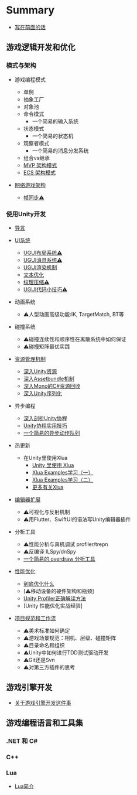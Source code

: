 # Summary

* [写在前面的话](README.md)


## 游戏逻辑开发和优化
### 模式与架构

* 游戏编程模式
  * 单例
  * 抽象工厂
  * 对象池
  * 命令模式
    * 一个简易的输入系统
  * 状态模式
    * 一个简易的状态机
  * 观察者模式
    * 一个简易的消息分发系统
  * 组合vs继承
  * [MVP 架构模式](GameLogic/Pattern/MVP.md)
  * [ECS 架构模式](GameLogic/Pattern/ECS.md)


* [网络游戏架构](GameLogic/Network/README.md)
  * [帧同步⚠](GameLogic/Network/FrameLockStepSync.md)


### 使用Unity开发

* [导言](GameLogic/Unity/README.md)


* [UI系统](GameLogic/Unity/UGUI/README.md)
  * [UGUI布局系统⚠](GameLogic/Unity/UGUI/UGUILayoutSystem.md)
  * [UGUI消息系统⚠](GameLogic/Unity/UGUI/UGUIEventSystem.md)
  * [UGUI渲染机制](GameLogic/Unity/UGUI/UGUIRenderSystem.md)
  * [文本优化](GameLogic/Unity/UGUI/UGUIOptimization_TextFont.md)
  * [纹理压缩⚠](GameLogic/Unity/UGUI/UGUIOptimization_TextureCompression.md)
  * [UGUI代码小技巧⚠](GameLogic/Unity/UGUI/UGUITipsOnHowTo.md)


* 动画系统
  * ⚠人型动画高级功能:IK, TargetMatch, BT等


* 碰撞系统
  * ⚠碰撞连续性和顺序性在离散系统中如何保证
  * ⚠碰撞矩阵最优实践

* [资源管理机制](GameLogic/Unity/Asset/README.md)
  * [深入Unity资源](GameLogic/Unity/Asset/DiveIntoUnityAsset.md)
  * [深入Assetbundle机制](GameLogic/Unity/Asset/DiveIntoAssetBundle.md)
  * [深入Mono的C\#资源回收](GameLogic/Unity/Asset/DiveIntoMonoCsharpGC.md)
  * [深入Unity序列化](GameLogic/Unity/Asset/DiveIntoUnitySerialization.md)


* 异步编程
  * [深入剖析Unity协程](GameLogic/Unity/Coroutine/DiveIntoUnityCoroutine.md)
  * [Unity协程实用技巧](GameLogic/Unity/Coroutine/CodeHappilyWithUnityCoroutine.md)
  * [一个简易的异步动作队列](GameLogic/Unity/Coroutine/CreateUsefulActionSequence.md)


* 热更新
  * 在Unity里使用Xlua
    * [Unity 里使用 Xlua](Lua/Xlua/CodeHappierWithXlua.md)
    * [Xlua Examples学习（一）](Lua/Xlua/XluaExampleNotes.md)
    * [Xlua Examples学习（二）](Lua/Xlua/XluaExampleNotes02.md)
    * [更多有关Xlua](Lua/Xlua/XluaMoreInfo.md)


* [编辑器扩展](GameLogic/Unity/EditorExtension/README.md)
  * ⚠可视化与反射机制
  * ⚠用Flutter、SwiftUI的语法写Unity编辑器插件

* 分析工具
  * ⚠性能分析与真机调试 profiler/trepn
  * ⚠反编译 ILSpy/dnSpy
  * [一个简易的 overdraw 分析工具](GameLogic/Unity/PerformanceOptimizition/CreateUsefulOverdrawIndicator.md)

* [性能优化](GameLogic/Unity/PerformanceOptimizition/README.md)
  * [到底优化什么](GameLogic/Unity/PerformanceOptimizition/WhatToOptimize.md)
  * [⚠移动设备的硬件架构和瓶颈]
  * [Unity Profiler正确解读方法](GameLogic/Unity/PerformanceOptimizition/HowToUseProfilerCorrectly.md)
  * [Unity 性能优化实战经验]

* [项目规范和工作流](Specs/README.md)
  * ⚠美术标准如何确定
  * ⚠游戏场景规范：相机、层级、碰撞矩阵
  * ⚠目录命名和组织
  * ⚠Unity中如何进行TDD测试驱动开发
  * ⚠Git还是Svn
  * ⚠对第三方插件的思考




## 游戏引擎开发
* [关于游戏引擎开发这件事](GameEngine/AboutGameEngine.md)

## 游戏编程语言和工具集

### .NET 和 C#

### C++

### Lua
* [Lua简介](Lua/Lang/LuaNotes.md)